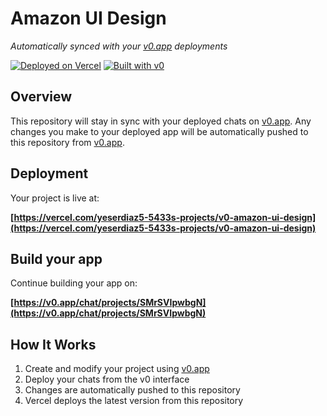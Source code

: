 # Amazon UI Design

*Automatically synced with your [v0.app](https://v0.app) deployments*

[![Deployed on Vercel](https://img.shields.io/badge/Deployed%20on-Vercel-black?style=for-the-badge&logo=vercel)](https://vercel.com/yeserdiaz5-5433s-projects/v0-amazon-ui-design)
[![Built with v0](https://img.shields.io/badge/Built%20with-v0.app-black?style=for-the-badge)](https://v0.app/chat/projects/SMrSVIpwbgN)

## Overview

This repository will stay in sync with your deployed chats on [v0.app](https://v0.app).
Any changes you make to your deployed app will be automatically pushed to this repository from [v0.app](https://v0.app).

## Deployment

Your project is live at:

**[https://vercel.com/yeserdiaz5-5433s-projects/v0-amazon-ui-design](https://vercel.com/yeserdiaz5-5433s-projects/v0-amazon-ui-design)**

## Build your app

Continue building your app on:

**[https://v0.app/chat/projects/SMrSVIpwbgN](https://v0.app/chat/projects/SMrSVIpwbgN)**

## How It Works

1. Create and modify your project using [v0.app](https://v0.app)
2. Deploy your chats from the v0 interface
3. Changes are automatically pushed to this repository
4. Vercel deploys the latest version from this repository
